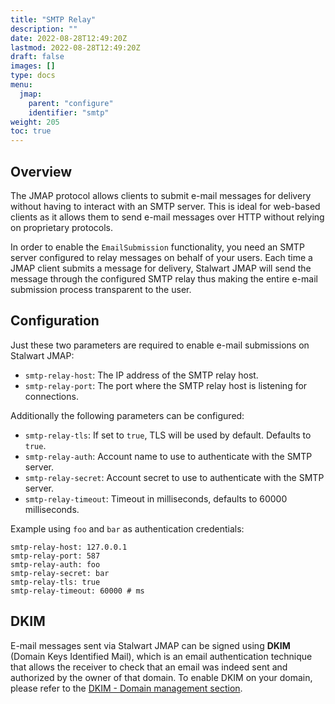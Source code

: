 ```yaml
---
title: "SMTP Relay"
description: ""
date: 2022-08-28T12:49:20Z
lastmod: 2022-08-28T12:49:20Z
draft: false
images: []
type: docs
menu:
  jmap:
    parent: "configure"
    identifier: "smtp"
weight: 205
toc: true
---
```


## Overview

The JMAP protocol allows clients to submit e-mail messages for delivery without having to
interact with an SMTP server. This is ideal for web-based clients as it allows them to send e-mail 
messages over HTTP without relying on proprietary protocols.

In order to enable the ``EmailSubmission`` functionality, you need an SMTP server configured
to relay messages on behalf of your users. Each time a JMAP client submits a message for delivery, 
Stalwart JMAP will send the message through the configured SMTP relay thus making
the entire e-mail submission process transparent to the user.

## Configuration

Just these two parameters are required to enable e-mail submissions on Stalwart JMAP:

- ``smtp-relay-host``: The IP address of the SMTP relay host.
- ``smtp-relay-port``: The port where the SMTP relay host is listening for connections.

Additionally the following parameters can be configured:

- ``smtp-relay-tls``: If set to ``true``, TLS will be used by default. Defaults to ``true``.
- ``smtp-relay-auth``: Account name to use to authenticate with the SMTP server.
- ``smtp-relay-secret``: Account secret to use to authenticate with the SMTP server.
- ``smtp-relay-timeout``: Timeout in milliseconds, defaults to 60000 milliseconds.

Example using ``foo`` and ``bar`` as authentication credentials:

```
smtp-relay-host: 127.0.0.1
smtp-relay-port: 587
smtp-relay-auth: foo
smtp-relay-secret: bar
smtp-relay-tls: true
smtp-relay-timeout: 60000 # ms
```

## DKIM

E-mail messages sent via Stalwart JMAP can be signed using __DKIM__ (Domain Keys Identified Mail),
which is an email authentication technique that allows the receiver to check that an email was indeed 
sent and authorized by the owner of that domain.
To enable DKIM on your domain, please refer to the [DKIM - Domain management section](/manage/domains#dkim).

